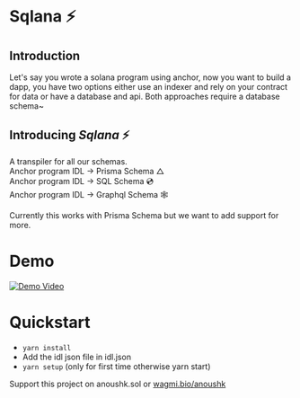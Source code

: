 # Sqlana ⚡️

## Introduction

Let's say you wrote a solana program using anchor, now you want to build a dapp, you have two options either use an indexer and rely on your contract for data or have a database and api. Both approaches require a database schema~

## Introducing _Sqlana_ ⚡️

A transpiler for all our schemas.<br>
Anchor program IDL -> Prisma Schema △ <br>
Anchor program IDL -> SQL Schema 💿 <br>
Anchor program IDL -> Graphql Schema 🕸 <br>

Currently this works with Prisma Schema but we want to add support for more.

# Demo
[![Demo Video](https://github.com/anoushk1234/anchor-prisma-transpiler/blob/main/anchorprismademo.gif?raw=true)](https://www.loom.com/share/6f9e0f605618457bbf73884a3c66ba81)

# Quickstart

- `yarn install`
- Add the idl json file in idl.json
- `yarn setup` (only for first time otherwise yarn start)

Support this project on anoushk.sol or [wagmi.bio/anoushk](https://wagmi.bio/anoushk)
